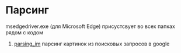 # Парсинг
msedgedriver.exe (для Microsoft Edge) присустсвует во всех папках рядом с кодом
1. [parsing_im](Parsing_images/parsing_im/main.py) парсинг картинок из поисковых запросов в google
